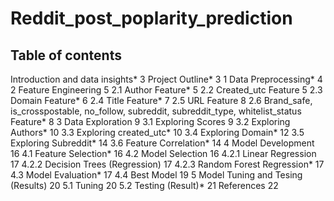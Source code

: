 # Reddit_post_poplarity_prediction

## Table of contents

  Introduction and data insights*	3
  Project Outline*	3
    1	Data Preprocessing*	4
    2	Feature Engineering	5
      2.1	Author Feature*	5
      2.2	Created_utc Feature	5
      2.3	Domain Feature*	6
      2.4	Title Feature*	7
      2.5	URL Feature	8
      2.6	Brand_safe, is_crosspostable, no_follow, subreddit, subreddit_type, whitelist_status Feature*	8
    3	Data Exploration	9
      3.1	Exploring Scores	9
      3.2	Exploring Authors*	10
      3.3	Exploring created_utc*	10
      3.4	Exploring Domain*	12
      3.5	Exploring Subreddit*	14
      3.6	Feature Correlation*	14
    4	Model Development	16
      4.1	Feature Selection*	16
      4.2	Model Selection	16
        4.2.1	Linear Regression	17
        4.2.2	Decision Trees (Regression)	17
        4.2.3	Random Forest Regression*	17
      4.3	Model Evaluation*	17
      4.4	Best Model	19
    5	Model Tuning and Tesing (Results)	20
      5.1	Tuning	20
      5.2	Testing (Result)*	21
  References	22

